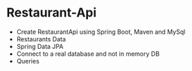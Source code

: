 # Restaurant-Api

 - Create RestaurantApi using Spring Boot, Maven and MySql
 - Restaurants Data
 - Spring Data JPA
 - Connect to a real database and not in memory DB
 - Queries

